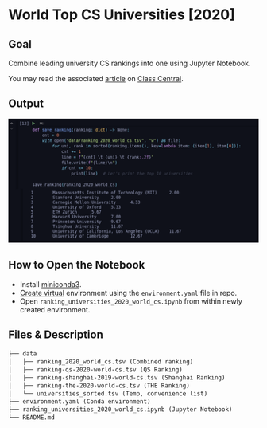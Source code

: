 # World Top CS Universities [2020]

## Goal

Combine leading university CS rankings into one using Jupyter Notebook.

You may read the associated [article](https://www.classcentral.com/report/cs-online-courses/) on [Class Central](https://www.classcentral.com/).

## Output

![Screenshot of the script's output](images/top-ten.png)

## How to Open the Notebook

* Install [miniconda3](https://docs.conda.io/en/latest/miniconda.html).
* [Create virtual](https://docs.conda.io/projects/conda/en/latest/user-guide/tasks/manage-environments.html#creating-an-environment-from-an-environment-yml-file) environment using the `environment.yaml` file in repo.
* Open `ranking_universities_2020_world_cs.ipynb` from within newly created environment.

## Files & Description

```
├── data
│   ├── ranking_2020_world_cs.tsv (Combined ranking)
│   ├── ranking-qs-2020-world-cs.tsv (QS Ranking)
│   ├── ranking-shanghai-2019-world-cs.tsv (Shanghai Ranking)
│   ├── ranking-the-2020-world-cs.tsv (THE Ranking)
│   └── universities_sorted.tsv (Temp, convenience list)
├── environment.yaml (Conda environment)
├── ranking_universities_2020_world_cs.ipynb (Jupyter Notebook)
└── README.md
```
